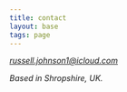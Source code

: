 ```yaml
---
title: contact
layout: base
tags: page
---
```


<address>
<a href="mailto:russell.johnson1@icloud.com">russell.johnson1@icloud.com</a>

Based in Shropshire, UK.

<address>
